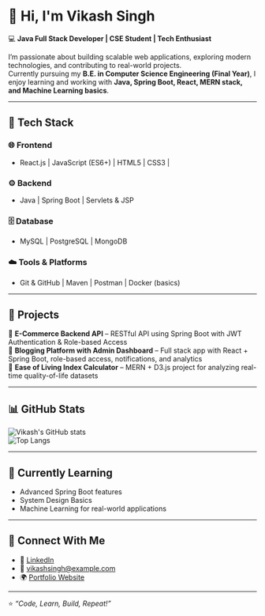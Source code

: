 # 👋 Hi, I'm Vikash Singh  

💻 **Java Full Stack Developer | CSE Student | Tech Enthusiast**  

I’m passionate about building scalable web applications, exploring modern technologies, and contributing to real-world projects.  
Currently pursuing my **B.E. in Computer Science Engineering (Final Year)**, I enjoy learning and working with **Java, Spring Boot, React, MERN stack, and Machine Learning basics**.  

---

## 🚀 Tech Stack  

### 🌐 Frontend  
- React.js | JavaScript (ES6+) | HTML5 | CSS3 |  

### ⚙️ Backend  
- Java | Spring Boot | Servlets & JSP 

### 🗄️ Database  
- MySQL | PostgreSQL | MongoDB  

### ☁️ Tools & Platforms  
- Git & GitHub | Maven | Postman | Docker (basics)  

---

## 📌 Projects  

🔹 **E-Commerce Backend API** – RESTful API using Spring Boot with JWT Authentication & Role-based Access  
🔹 **Blogging Platform with Admin Dashboard** – Full stack app with React + Spring Boot, role-based access, notifications, and analytics  
🔹 **Ease of Living Index Calculator** – MERN + D3.js project for analyzing real-time quality-of-life datasets  

---

## 📊 GitHub Stats  

![Vikash's GitHub stats](https://github-readme-stats.vercel.app/api?username=vikashsingh&show_icons=true&theme=tokyonight)  
![Top Langs](https://github-readme-stats.vercel.app/api/top-langs/?username=vikashsingh&layout=compact&theme=tokyonight)  

---

## 🌱 Currently Learning  
- Advanced Spring Boot features  
- System Design Basics  
- Machine Learning for real-world applications 

---

## 🤝 Connect With Me  
- 💼 [LinkedIn](https://www.linkedin.com/)  
- 📧 vikashsingh@example.com  
- 🌍 [Portfolio Website](https://your-portfolio-link.com)  

---

⭐️ *“Code, Learn, Build, Repeat!”*  
